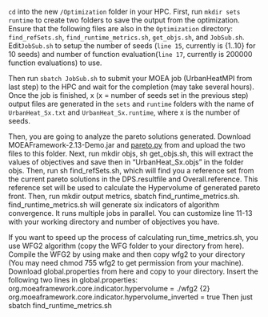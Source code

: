 `cd` into the new  `/Optimization` folder in your HPC. First, run `mkdir sets runtime` to create two folders to save the output from the optimization. Ensure that the following files are also in the `Optimization` directory: `find_refSets.sh`, `find_runtime_metrics.sh`, `get_objs.sh`, and `JobSub.sh`. Edit`JobSub.sh` to setup the number of seeds (`line 15`, currently is {1..10} for 10 seeds) and number of function evaluation(`line 17`, currently is 200000 function evaluations) to use. 

Then run `sbatch JobSub.sh` to submit your MOEA job (UrbanHeatMPI from last step) to the HPC and wait for the completion (may take several hours). Once the job is finished, x (x = number of seeds set in the previous step) output files are generated in the `sets` and `runtime` folders with the name of `UrbanHeat_Sx.txt` and `UrbanHeat_Sx.runtime`, where x is the number of seeds. 

Then, you are going to analyze the pareto solutions generated. Download MOEAFramework-2.13-Demo.jar and [pareto.py](https://github.com/matthewjwoodruff/pareto.py) from and upload the two files to this folder. Next, run mkdir objs, sh get_objs.sh, this will extract the values of objectives and save then in “UrbanHeat_Sx.objs” in the folder objs. Then, run sh find_refSets.sh, which will find you a reference set from the current pareto solutions in the DPS.resultfile and Overall.reference. This reference set will be used to calculate the Hypervolume of generated pareto front. Then, run mkdir output metrics, sbatch find_runtime_metrics.sh. find_runtime_metrics.sh will generate six indicators of algorithm convergence. It runs multiple jobs in parallel. You can customize line 11-13 with your working directory and number of objectives you have. 

If you want to speed up the process of calculating run_time_metrics.sh, you use WFG2 algorithm (copy the WFG folder to your directory from here). Compile the WFG2 by using make and then copy wfg2 to your directory (You may need chmod 755 wfg2 to get permission from your machine). Download global.properties from here and copy to your directory. Insert the following two lines in global.properties: 
org.moeaframework.core.indicator.hypervolume = ./wfg2 {2}
org.moeaframework.core.indicator.hypervolume_inverted = true
Then just sbatch find_runtime_metrics.sh
